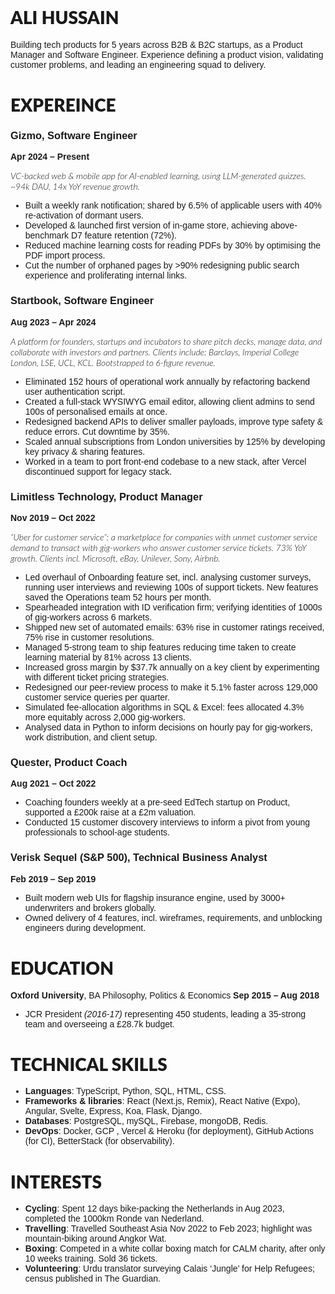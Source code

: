<head>
    <link rel="preconnect" href="https://fonts.googleapis.com">
    <link rel="preconnect" href="https://fonts.gstatic.com" crossorigin>
    <link href="https://fonts.googleapis.com/css2?family=Lato:ital,wght@0,100;0,300;0,400;0,700;0,900;1,100;1,300;1,400;1,700;1,900&display=swap" rel="stylesheet">
    <link href="https://fonts.googleapis.com/css2?family=Carlito:ital,wght@0,400;0,700;1,400;1,700&display=swap" rel="stylesheet">
    <style>
        .lato-thin {
        font-family: "Lato", sans-serif;
        font-weight: 100;
        font-style: normal;
        }
        .lato-light {
        font-family: "Lato", sans-serif;
        font-weight: 300;
        font-style: normal;
        }
        .lato-regular {
        font-family: "Lato", sans-serif;
        font-weight: 400;
        font-style: normal;
        }
        .lato-bold {
        font-family: "Lato", sans-serif;
        font-weight: 700;
        font-style: normal;
        }
        h1, .lato-black {
        font-family: "Lato", sans-serif;
        font-weight: 900;
        font-style: normal;
        }
        .lato-thin-italic {
        font-family: "Lato", sans-serif;
        font-weight: 100;
        font-style: italic;
        }
        .lato-light-italic {
        font-family: "Lato", sans-serif;
        font-weight: 300;
        font-style: italic;
        }
        .lato-regular-italic {
        font-family: "Lato", sans-serif;
        font-weight: 400;
        font-style: italic;
        }
        .lato-bold-italic {
        font-family: "Lato", sans-serif;
        font-weight: 700;
        font-style: italic;
        }
        .lato-black-italic {
        font-family: "Lato", sans-serif;
        font-weight: 900;
        font-style: italic;
        }
        body, .carlito-regular {
        font-family: "Carlito", sans-serif;
        font-weight: 400;
        font-style: normal;
        }
        .carlito-bold {
        font-family: "Carlito", sans-serif;
        font-weight: 700;
        font-style: normal;
        }
        .carlito-regular-italic {
        font-family: "Carlito", sans-serif;
        font-weight: 400;
        font-style: italic;
        }
        .carlito-bold-italic {
        font-family: "Carlito", sans-serif;
        font-weight: 700;
        font-style: italic;
        }
    </style>
</head>


# ALI HUSSAIN
Building tech products for 5 years across B2B & B2C startups, as a Product Manager and Software Engineer.
Experience defining a product vision, validating customer problems, and leading an engineering squad to delivery.

# EXPEREINCE
### **Gizmo**, Software Engineer  
**Apr 2024 – Present**

<p class="lato-light-italic">VC-backed web & mobile app for AI-enabled learning, using LLM-generated quizzes. ~94k DAU, 14x YoY revenue growth.</p>

* Built a weekly rank notification; shared by 6.5% of applicable users with 40% re-activation of dormant users.
* Developed & launched first version of in-game store, achieving above-benchmark D7 feature retention (72%).
* Reduced machine learning costs for reading PDFs by 30% by optimising the PDF import process.
* Cut the number of orphaned pages by >90% redesigning public search experience and proliferating internal links.


### **Startbook**, Software Engineer  
**Aug 2023 – Apr 2024**

<p class="lato-light-italic">A platform for founders, startups and incubators to share pitch decks, manage data, and collaborate with investors and partners. Clients include: Barclays, Imperial College London, LSE, UCL, KCL. Bootstrapped to 6-figure revenue.</p>

* Eliminated 152 hours of operational work annually by refactoring backend user authentication script.
* Created a full-stack WYSIWYG email editor, allowing client admins to send 100s of personalised emails at once.
* Redesigned backend APIs to deliver smaller payloads, improve type safety & reduce errors. Cut downtime by 35%.
* Scaled annual subscriptions from London universities by 125% by developing key privacy & sharing features.
* Worked in a team to port front-end codebase to a new stack, after Vercel discontinued support for legacy stack.

### **Limitless Technology**, Product Manager  
**Nov 2019 – Oct 2022**

<p class="lato-light-italic">“Uber for customer service”: a marketplace for companies with unmet customer service demand to transact with gig-workers who answer customer service tickets. 73% YoY growth. Clients incl. Microsoft, eBay, Unilever, Sony, Airbnb.</p>

* Led overhaul of Onboarding feature set, incl. analysing customer surveys, running user interviews and reviewing 100s of support tickets. New features saved the Operations team 52 hours per month.
* Spearheaded integration with ID verification firm; verifying identities of 1000s of gig-workers across 6 markets.
* Shipped new set of automated emails: 63% rise in customer ratings received, 75% rise in customer resolutions.
* Managed 5-strong team to ship features reducing time taken to create learning material by 81% across 13 clients.
* Increased gross margin by $37.7k annually on a key client by experimenting with different ticket pricing strategies.
* Redesigned our peer-review process to make it 5.1% faster across 129,000 customer service queries per quarter.
* Simulated fee-allocation algorithms in SQL & Excel: fees allocated 4.3% more equitably across 2,000 gig-workers.
* Analysed data in Python to inform decisions on hourly pay for gig-workers, work distribution, and client setup.

### **Quester**, Product Coach  
**Aug 2021 – Oct 2022**

* Coaching founders weekly at a pre-seed EdTech startup on Product, supported a £200k raise at a £2m valuation.
* Conducted 15 customer discovery interviews to inform a pivot from young professionals to school-age students.

### **Verisk Sequel (S&P 500)**, Technical Business Analyst  
**Feb 2019 – Sep 2019**

* Built modern web UIs for flagship insurance engine, used by 3000+ underwriters and brokers globally.
* Owned delivery of 4 features, incl. wireframes, requirements, and unblocking engineers during development.

# EDUCATION
**Oxford University**, BA Philosophy, Politics & Economics
**Sep 2015 – Aug 2018**

* JCR President _(2016-17)_ representing 450 students, leading a 35-strong team and overseeing a £28.7k budget.

# TECHNICAL SKILLS
* **Languages**: TypeScript, Python, SQL, HTML, CSS.
* **Frameworks & libraries**: React (Next.js, Remix), React Native (Expo), Angular, Svelte, Express, Koa, Flask, Django.
* **Databases**: PostgreSQL, mySQL, Firebase, mongoDB, Redis.
* **DevOps**: Docker, GCP , Vercel & Heroku (for deployment), GitHub Actions (for CI), BetterStack (for observability).

# INTERESTS
* **Cycling**: Spent 12 days bike-packing the Netherlands in Aug 2023, completed the 1000km Ronde van Nederland.
* **Travelling**: Travelled Southeast Asia Nov 2022 to Feb 2023; highlight was mountain-biking around Angkor Wat.
* **Boxing**: Competed in a white collar boxing match for CALM charity, after only 10 weeks training. Sold 36 tickets.
* **Volunteering**: Urdu translator surveying Calais ‘Jungle’ for Help Refugees; census published in The Guardian.


